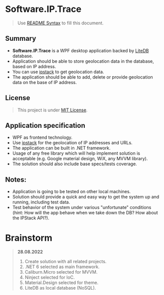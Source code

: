 # Software.IP.Trace
> Use [README Syntax](https://www.makeareadme.com) to fill this document.

## Summary
- **Software.IP.Trace** is a WPF desktop application backed by [LiteDB](https://www.litedb.org) database.
- Application should be able to store geolocation data in the database, based on IP address.
- You can use [ipstack](https://ipstack.com) to get geolocation data. 
- The application should be able to add, delete or provide geolocation data on the base of IP address.

## License
> This project is under [MIT License](https://choosealicense.com/licenses/mit).

## Application specification
- WPF as frontend technology.
- Use [ipstack](https://ipstack.com) for the geolocation of IP addresses and URLs.
- The application can be built in .NET framework.
- Usage of any free library which will help implement solution is acceptable (e.g. Google material design, WiX, any MVVM library).
- The solution should also include base specs/tests coverage.

## Notes:
- Application is going to be tested on other local machines. 
- Solution should provide a quick and easy way to get the system up and running, including test data.
- Test behavior of the system under various "unfortunate" conditions (hint: How will the app behave when we take down the DB? How about the IPStack API?).

# Brainstorm
> **28.08.2022**
> 1. Create solution with all related projects.
> 2. .NET 6 selected as main framework.
> 3. Caliburn.Micro selected for MVVM.
> 4. Ninject selected for IoC.
> 5. Material.Design selected for theme.
> 6. LiteDB as local database (NoSQL).